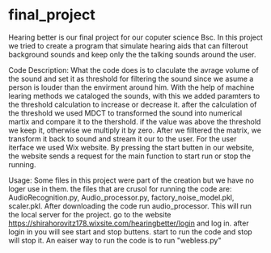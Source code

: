 # final_project
Hearing better is our final project for our coputer science Bsc.
In this project we tried to create a program that simulate hearing aids that can filterout background sounds and keep only the the talking sounds around the user.

Code Description:
What the code does is to claculate the avrage volume of the sound and set it as threshold for filtering the sound since we asume a person is louder than the envirment around him. With the help of machine learing methods we cataloged the sounds, with this we added paramters to the threshold calculation to increase or decrease it.
after the calculation of the threshold we used MDCT to transformed the sound into numerical martix and compare it to the thershold. if the value was above the threshold we keep it, otherwise we multiply it by zero.
After we filltered the matrix, we transform it back to sound and stream it our to the user.
For the user iterface we used Wix website. By pressing the start butten in our website, the website sends a request for the main function to start run or stop the running.

Usage:
Some files in this project were part of the creation but we have no loger use in them. the files that are crusol for running the code are: AudioRecognition.py, Audio_processor.py, factory_noise_model.pkl, scaler.pkl.
After downloading the code run audio_processor. This will run the local server for the project. go to the website https://shirahorovitz178.wixsite.com/hearingbetter/login and log in. after login in you will see start and stop buttens. start to run the code and stop will stop it.
An eaiser way to run the code is to run "webless.py"

